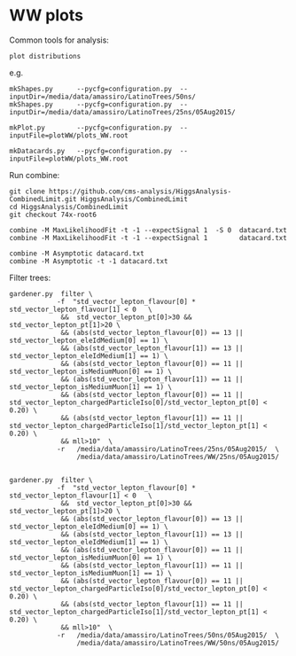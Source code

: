 WW plots
==============

Common tools for analysis:

    plot distributions


e.g.

    mkShapes.py      --pycfg=configuration.py  --inputDir=/media/data/amassiro/LatinoTrees/50ns/
    mkShapes.py      --pycfg=configuration.py  --inputDir=/media/data/amassiro/LatinoTrees/25ns/05Aug2015/
    
    mkPlot.py        --pycfg=configuration.py  --inputFile=plotWW/plots_WW.root
    
    mkDatacards.py   --pycfg=configuration.py  --inputFile=plotWW/plots_WW.root

    
Run combine:

    git clone https://github.com/cms-analysis/HiggsAnalysis-CombinedLimit.git HiggsAnalysis/CombinedLimit
    cd HiggsAnalysis/CombinedLimit
    git checkout 74x-root6

    combine -M MaxLikelihoodFit -t -1 --expectSignal 1  -S 0  datacard.txt 
    combine -M MaxLikelihoodFit -t -1 --expectSignal 1        datacard.txt 

    combine -M Asymptotic datacard.txt
    combine -M Asymptotic -t -1 datacard.txt
    
    
    
Filter trees:


    gardener.py  filter \
                -f  "std_vector_lepton_flavour[0] * std_vector_lepton_flavour[1] < 0   \
                 &&  std_vector_lepton_pt[0]>30 && std_vector_lepton_pt[1]>20 \
                 && (abs(std_vector_lepton_flavour[0]) == 13 || std_vector_lepton_eleIdMedium[0] == 1) \
                 && (abs(std_vector_lepton_flavour[1]) == 13 || std_vector_lepton_eleIdMedium[1] == 1) \
                 && (abs(std_vector_lepton_flavour[0]) == 11 || std_vector_lepton_isMediumMuon[0] == 1) \
                 && (abs(std_vector_lepton_flavour[1]) == 11 || std_vector_lepton_isMediumMuon[1] == 1) \
                 && (abs(std_vector_lepton_flavour[0]) == 11 || std_vector_lepton_chargedParticleIso[0]/std_vector_lepton_pt[0] < 0.20) \
                 && (abs(std_vector_lepton_flavour[1]) == 11 || std_vector_lepton_chargedParticleIso[1]/std_vector_lepton_pt[1] < 0.20) \
                 && mll>10"  \
                -r   /media/data/amassiro/LatinoTrees/25ns/05Aug2015/  \
                     /media/data/amassiro/LatinoTrees/WW/25ns/05Aug2015/

                     
    gardener.py  filter \
                -f  "std_vector_lepton_flavour[0] * std_vector_lepton_flavour[1] < 0   \
                 &&  std_vector_lepton_pt[0]>30 && std_vector_lepton_pt[1]>20 \
                 && (abs(std_vector_lepton_flavour[0]) == 13 || std_vector_lepton_eleIdMedium[0] == 1) \
                 && (abs(std_vector_lepton_flavour[1]) == 13 || std_vector_lepton_eleIdMedium[1] == 1) \
                 && (abs(std_vector_lepton_flavour[0]) == 11 || std_vector_lepton_isMediumMuon[0] == 1) \
                 && (abs(std_vector_lepton_flavour[1]) == 11 || std_vector_lepton_isMediumMuon[1] == 1) \
                 && (abs(std_vector_lepton_flavour[0]) == 11 || std_vector_lepton_chargedParticleIso[0]/std_vector_lepton_pt[0] < 0.20) \
                 && (abs(std_vector_lepton_flavour[1]) == 11 || std_vector_lepton_chargedParticleIso[1]/std_vector_lepton_pt[1] < 0.20) \
                 && mll>10"  \
                -r   /media/data/amassiro/LatinoTrees/50ns/05Aug2015/  \
                     /media/data/amassiro/LatinoTrees/WW/50ns/05Aug2015/                     
                    
                    
                    